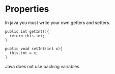 # Properties


In java you must write your own getters and setters.


```
public int getInt(){
  return this.int;
}

public void setInt(int x){
  this.int = x;
}
```


Java does not use backing variables.
